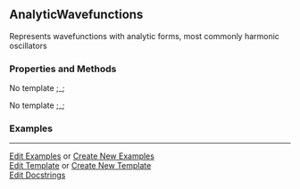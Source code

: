## <a id="Psience.BasisReps.Wavefunctions.AnalyticWavefunctions">AnalyticWavefunctions</a>
Represents wavefunctions with analytic forms, most commonly harmonic oscillators

### Properties and Methods
No template ;_;

No template ;_;

### Examples


___

[Edit Examples](https://github.com/McCoyGroup/Psience/edit/gh-pages/ci/examples/ci/docs/Psience/BasisReps/Wavefunctions/AnalyticWavefunctions.md) or 
[Create New Examples](https://github.com/McCoyGroup/Psience/new/gh-pages/?filename=ci/examples/ci/docs/Psience/BasisReps/Wavefunctions/AnalyticWavefunctions.md) <br/>
[Edit Template](https://github.com/McCoyGroup/Psience/edit/gh-pages/ci/docs/ci/docs/Psience/BasisReps/Wavefunctions/AnalyticWavefunctions.md) or 
[Create New Template](https://github.com/McCoyGroup/Psience/new/gh-pages/?filename=ci/docs/templates/ci/docs/Psience/BasisReps/Wavefunctions/AnalyticWavefunctions.md) <br/>
[Edit Docstrings](https://github.com/McCoyGroup/Psience/edit/edit/BasisReps/Wavefunctions.py?message=Update%20Docs)